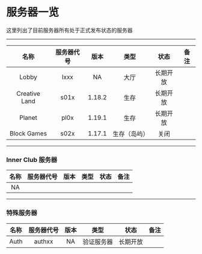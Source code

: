 # 服务器一览

这里列出了目前服务器所有处于正式发布状态的服务器

----------

|   名称  |   服务器代号  | 版本 |  类型   |  状态   | 备注 |
| :-: | :-: | :-: | :-: |  :-: |   :-: |
|  Lobby   |  lxxx   | NA  |   大厅   |   长期开放  | |
|  Creative Land  |  s01x | 1.18.2   |  生存   |  长期开放   |  |
|  Planet   |  pl0x   | 1.19.1  |   生存  |  长期开放   |  |
|  Block Games   | s02x   |  1.17.1   |  生存（岛屿）  |   关闭  |  |

----------


### Inner Club 服务器

|   名称  |   服务器代号 | 版本  |  类型   |  状态   | 备注 |
| :-: | :-: | :-: | :-: |  :-: |   :-: |
|NA | | | | | |


----------

### 特殊服务器

|   名称  |   服务器代号 | 版本  |  类型   |  状态   | 备注 |
| :-: | :-: | :-: | :-: |  :-: |   :-: |
|  Auth   |  authxx   | NA  |  验证服务器   |   长期开放  | |

